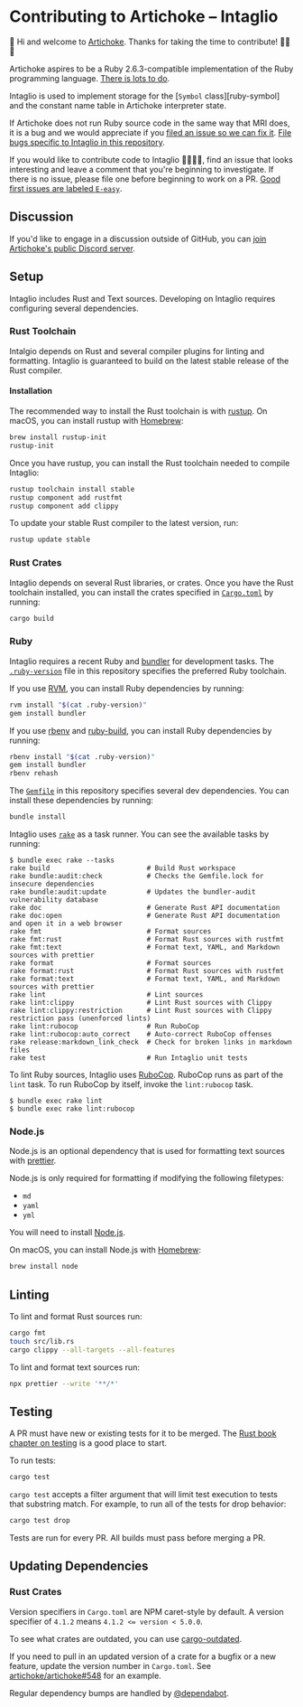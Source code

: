 # Contributing to Artichoke – Intaglio

👋 Hi and welcome to [Artichoke](https://github.com/artichoke). Thanks for
taking the time to contribute! 💪💎🙌

Artichoke aspires to be a Ruby 2.6.3-compatible implementation of the Ruby
programming language.
[There is lots to do](https://github.com/artichoke/artichoke/issues).

Intaglio is used to implement storage for the [`Symbol` class][ruby-symbol] and
the constant name table in Artichoke interpreter state.

If Artichoke does not run Ruby source code in the same way that MRI does, it is
a bug and we would appreciate if you [filed an issue so we can fix it]. [File
bugs specific to Intaglio in this repository].

If you would like to contribute code to Intaglio 👩‍💻👨‍💻, find an issue that looks
interesting and leave a comment that you're beginning to investigate. If there
is no issue, please file one before beginning to work on a PR. [Good first
issues are labeled `E-easy`].

## Discussion

If you'd like to engage in a discussion outside of GitHub, you can [join
Artichoke's public Discord server].

## Setup

Intaglio includes Rust and Text sources. Developing on Intaglio requires
configuring several dependencies.

### Rust Toolchain

Intalgio depends on Rust and several compiler plugins for linting and
formatting. Intaglio is guaranteed to build on the latest stable release of the
Rust compiler.

#### Installation

The recommended way to install the Rust toolchain is with [rustup]. On macOS,
you can install rustup with [Homebrew]:

```sh
brew install rustup-init
rustup-init
```

Once you have rustup, you can install the Rust toolchain needed to compile
Intaglio:

```sh
rustup toolchain install stable
rustup component add rustfmt
rustup component add clippy
```

To update your stable Rust compiler to the latest version, run:

```sh
rustup update stable
```

### Rust Crates

Intaglio depends on several Rust libraries, or crates. Once you have the Rust
toolchain installed, you can install the crates specified in
[`Cargo.toml`](Cargo.toml) by running:

```sh
cargo build
```

### Ruby

Intaglio requires a recent Ruby and [bundler] for development tasks. The
[`.ruby-version`](.ruby-version) file in this repository specifies the preferred
Ruby toolchain.

If you use [RVM], you can install Ruby dependencies by running:

```sh
rvm install "$(cat .ruby-version)"
gem install bundler
```

If you use [rbenv] and [ruby-build], you can install Ruby dependencies by
running:

```sh
rbenv install "$(cat .ruby-version)"
gem install bundler
rbenv rehash
```

The [`Gemfile`](Gemfile) in this repository specifies several dev dependencies.
You can install these dependencies by running:

```sh
bundle install
```

[rvm]: https://rvm.io/
[rbenv]: https://github.com/rbenv/rbenv
[ruby-build]: https://github.com/rbenv/ruby-build

Intaglio uses [`rake`](Rakefile) as a task runner. You can see the available
tasks by running:

```console
$ bundle exec rake --tasks
rake build                        # Build Rust workspace
rake bundle:audit:check           # Checks the Gemfile.lock for insecure dependencies
rake bundle:audit:update          # Updates the bundler-audit vulnerability database
rake doc                          # Generate Rust API documentation
rake doc:open                     # Generate Rust API documentation and open it in a web browser
rake fmt                          # Format sources
rake fmt:rust                     # Format Rust sources with rustfmt
rake fmt:text                     # Format text, YAML, and Markdown sources with prettier
rake format                       # Format sources
rake format:rust                  # Format Rust sources with rustfmt
rake format:text                  # Format text, YAML, and Markdown sources with prettier
rake lint                         # Lint sources
rake lint:clippy                  # Lint Rust sources with Clippy
rake lint:clippy:restriction      # Lint Rust sources with Clippy restriction pass (unenforced lints)
rake lint:rubocop                 # Run RuboCop
rake lint:rubocop:auto_correct    # Auto-correct RuboCop offenses
rake release:markdown_link_check  # Check for broken links in markdown files
rake test                         # Run Intaglio unit tests
```

To lint Ruby sources, Intaglio uses [RuboCop]. RuboCop runs as part of the
`lint` task. To run RuboCop by itself, invoke the `lint:rubocop` task.

```console
$ bundle exec rake lint
$ bundle exec rake lint:rubocop
```

### Node.js

Node.js is an optional dependency that is used for formatting text sources with
[prettier].

Node.js is only required for formatting if modifying the following filetypes:

- `md`
- `yaml`
- `yml`

You will need to install [Node.js].

On macOS, you can install Node.js with [Homebrew]:

```sh
brew install node
```

## Linting

To lint and format Rust sources run:

```sh
cargo fmt
touch src/lib.rs
cargo clippy --all-targets --all-features
```

To lint and format text sources run:

```sh
npx prettier --write '**/*'
```

## Testing

A PR must have new or existing tests for it to be merged. The [Rust book chapter
on testing] is a good place to start.

To run tests:

```sh
cargo test
```

`cargo test` accepts a filter argument that will limit test execution to tests
that substring match. For example, to run all of the tests for drop behavior:

```sh
cargo test drop
```

Tests are run for every PR. All builds must pass before merging a PR.

## Updating Dependencies

### Rust Crates

Version specifiers in `Cargo.toml` are NPM caret-style by default. A version
specifier of `4.1.2` means `4.1.2 <= version < 5.0.0`.

To see what crates are outdated, you can use [cargo-outdated].

If you need to pull in an updated version of a crate for a bugfix or a new
feature, update the version number in `Cargo.toml`. See
[artichoke/artichoke#548] for an example.

Regular dependency bumps are handled by [@dependabot].

[artichoke]: https://github.com/artichoke
[there is lots to do]: https://github.com/artichoke/artichoke/issues
[symbol-class]: https://ruby-doc.org/core-2.6.3/Symbol.html
[filed an issue so we can fix it]:
  https://github.com/artichoke/artichoke/issues/new
[file bugs specific to intaglio in this repository]:
  https://github.com/artichoke/intaglio/issues/new
[good first issues are labeled `e-easy`]:
  https://github.com/artichoke/intaglio/labels/E-easy
[join artichoke's public discord server]: https://discord.gg/QCe2tp2
[rustup]: https://rustup.rs/
[homebrew]: https://docs.brew.sh/Installation
[bundler]: https://bundler.io/
[rubocop]: https://github.com/rubocop-hq/rubocop
[prettier]: https://prettier.io/
[node.js]: https://nodejs.org/en/download/package-manager/
[rust book chapter on testing]:
  https://doc.rust-lang.org/book/ch11-00-testing.html
[cargo-outdated]: https://github.com/kbknapp/cargo-outdated
[artichoke/artichoke#548]: https://github.com/artichoke/artichoke/pull/548
[@dependabot]: https://dependabot.com/
